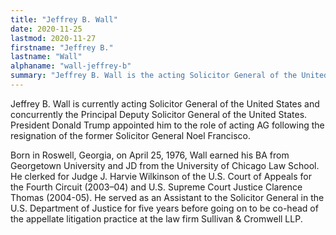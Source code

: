 ```yaml
---
title: "Jeffrey B. Wall"
date: 2020-11-25
lastmod: 2020-11-27
firstname: "Jeffrey B."
lastname: "Wall"
alphaname: "wall-jeffrey-b"
summary: "Jeffrey B. Wall is the acting Solicitor General of the United States and concurrently the Principal Deputy Solicitor General of the United States."
---
```

Jeffrey B. Wall is currently acting Solicitor General of the United States and concurrently the Principal Deputy Solicitor General of the United States. President Donald Trump appointed him to the role of acting AG following the resignation of the former Solicitor General Noel Francisco.

Born in Roswell, Georgia, on April 25, 1976, Wall earned his BA from Georgetown University and JD from the University of Chicago Law School. He clerked for Judge J. Harvie Wilkinson of the U.S. Court of Appeals for the Fourth Circuit (2003–04) and U.S. Supreme Court Justice Clarence Thomas (2004-05). He served as an Assistant to the Solicitor General in the U.S. Department of Justice for five years before going on to be co-head of the appellate litigation practice at the law firm Sullivan & Cromwell LLP.